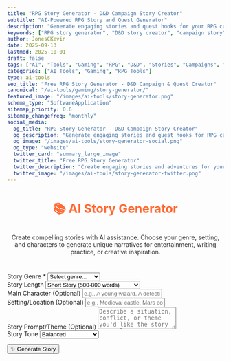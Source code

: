 ```yaml
---
title: "RPG Story Generator - D&D Campaign Story Creator"
subtitle: "AI-Powered RPG Story and Quest Generator"
description: "Generate engaging stories and quest hooks for your RPG campaigns. Create compelling narratives, adventures, and plot lines for D&D and tabletop gaming sessions."
keywords: ["RPG story generator", "D&D story creator", "campaign story", "quest generator", "RPG plot", "adventure generator", "DnD stories", "tabletop RPG", "campaign ideas", "quest hooks"]
author: JonesCKevin
date: 2025-09-13
lastmod: 2025-10-01
draft: false
tags: ["AI", "Tools", "Gaming", "RPG", "D&D", "Stories", "Campaigns", "Adventures", "DM Tools"]
categories: ["AI Tools", "Gaming", "RPG Tools"]
type: ai-tools
seo_title: "Free RPG Story Generator - D&D Campaign & Quest Creator"
canonical: "/ai-tools/gaming/story-generator/"
featured_image: "/images/ai-tools/story-generator.png"
schema_type: "SoftwareApplication"
sitemap_priority: 0.6
sitemap_changefreq: "monthly"
social_media:
  og_title: "RPG Story Generator - D&D Campaign Story Creator"
  og_description: "Generate engaging stories and quest hooks for RPG campaigns. Create compelling narratives for D&D and tabletop games."
  og_image: "/images/ai-tools/story-generator-social.png"
  og_type: "website"
  twitter_card: "summary_large_image"
  twitter_title: "Free RPG Story Generator"
  twitter_description: "Create engaging stories and adventures for your D&D campaigns with AI. Perfect for DMs and storytellers."
  twitter_image: "/images/ai-tools/story-generator-twitter.png"
---
```



<link rel="stylesheet" href="story-generator.css">
<main class="main-content">
<div class="form-container">
<h1 style="text-align: center; margin-bottom: 30px; color: #ff6b35;">📚 AI Story Generator</h1>
<p style="text-align: center; margin-bottom: 40px; opacity: 0.9;">
Create compelling stories with AI assistance. Choose your genre, setting, and characters to generate unique narratives for entertainment, writing practice, or creative inspiration.
</p>

<form id="storyForm">
<div class="form-group">
<label for="storyGenre">Story Genre *</label>
<select id="storyGenre" required>
<option value="">Select genre...</option>
<option value="fantasy">Fantasy</option>
<option value="sci-fi">Science Fiction</option>
<option value="mystery">Mystery</option>
<option value="romance">Romance</option>
<option value="thriller">Thriller</option>
<option value="horror">Horror</option>
<option value="adventure">Adventure</option>
<option value="drama">Drama</option>
<option value="comedy">Comedy</option>
<option value="historical">Historical Fiction</option>
<option value="post-apocalyptic">Post-Apocalyptic</option>
<option value="superhero">Superhero</option>
</select>
</div>

<div class="form-group">
<label for="storyLength">Story Length</label>
<select id="storyLength">
<option value="short">Short Story (500-800 words)</option>
<option value="medium">Medium Story (1000-1500 words)</option>
<option value="long">Long Story (2000+ words)</option>
<option value="flash">Flash Fiction (200-300 words)</option>
</select>
</div>

<div class="form-group">
<label for="mainCharacter">Main Character (Optional)</label>
<input type="text" id="mainCharacter" placeholder="e.g., A young wizard, A detective, A space explorer...">
</div>

<div class="form-group">
<label for="setting">Setting/Location (Optional)</label>
<input type="text" id="setting" placeholder="e.g., Medieval castle, Mars colony, Victorian London...">
</div>

<div class="form-group">
<label for="storyPrompt">Story Prompt/Theme (Optional)</label>
<textarea id="storyPrompt" rows="3" placeholder="Describe a situation, conflict, or theme you'd like the story to explore..."></textarea>
</div>

<div class="form-group">
<label for="tone">Story Tone</label>
<select id="tone">
<option value="balanced">Balanced</option>
<option value="dark">Dark & Serious</option>
<option value="light">Light & Humorous</option>
<option value="mysterious">Mysterious</option>
<option value="inspiring">Inspiring & Uplifting</option>
<option value="dramatic">Dramatic & Intense</option>
</select>
</div>

<button type="button" class="btn-primary" onclick="generateStory()">✨ Generate Story</button>
</form>

<div id="loadingDiv" class="loading" style="display: none;">
Crafting your story...
</div>

<div id="errorDiv" style="display: none;"></div>

<div id="resultDiv" style="display: none;">
<h3 style="color: #ff6b35; margin-bottom: 20px;">Generated Story</h3>
<div class="result-content" id="resultContent"></div>

<div style="margin-top: 30px; gap: 15px; display: flex; justify-content: center; flex-wrap: wrap;">
<button class="btn-primary" onclick="copyResult()" style="width: auto; padding: 10px 20px;">📋 Copy to Clipboard</button>
<button class="btn-primary" onclick="downloadResult('markdown')" style="width: auto; padding: 10px 20px; background: linear-gradient(135deg, #28a745, #34ce57);">📄 Download Markdown</button>
<button class="btn-primary" onclick="generateVariation()" style="width: auto; padding: 10px 20px; background: linear-gradient(135deg, #6f42c1, #8e5bcd);">📖 Generate Alternative</button>

</div>
</div>
</div>
</main>

<script src="story-generator.js"></script>





